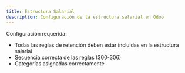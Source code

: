 ```yaml
---
title: Estructura Salarial
description: Configuración de la estructura salarial en Odoo
---
```


Configuración requerida:

- Todas las reglas de retención deben estar incluidas en la estructura salarial
- Secuencia correcta de las reglas (300-306)
- Categorías asignadas correctamente
